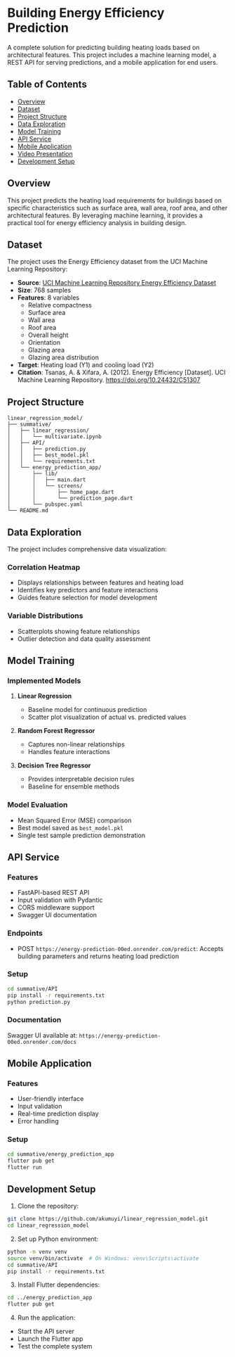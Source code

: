 # Building Energy Efficiency Prediction

A complete solution for predicting building heating loads based on architectural features. This project includes a machine learning model, a REST API for serving predictions, and a mobile application for end users.

## Table of Contents
- [Overview](#overview)
- [Dataset](#dataset)
- [Project Structure](#project-structure)
- [Data Exploration](#data-exploration)
- [Model Training](#model-training)
- [API Service](#api-service)
- [Mobile Application](#mobile-application)
- [Video Presentation](#video-presentation)
- [Development Setup](#development-setup)

## Overview

This project predicts the heating load requirements for buildings based on specific characteristics such as surface area, wall area, roof area, and other architectural features. By leveraging machine learning, it provides a practical tool for energy efficiency analysis in building design.

## Dataset

The project uses the Energy Efficiency dataset from the UCI Machine Learning Repository:
- **Source**: [UCI Machine Learning Repository Energy Efficiency Dataset](https://archive.ics.uci.edu/dataset/242/energy+efficiency)
- **Size**: 768 samples
- **Features**: 8 variables
  - Relative compactness
  - Surface area
  - Wall area
  - Roof area
  - Overall height
  - Orientation
  - Glazing area
  - Glazing area distribution
- **Target**: Heating load (Y1) and cooling load (Y2)
- **Citation**: Tsanas, A. & Xifara, A. (2012). Energy Efficiency [Dataset]. UCI Machine Learning Repository. https://doi.org/10.24432/C51307

## Project Structure

```
linear_regression_model/
├── summative/
│   ├── linear_regression/
│   │   └── multivariate.ipynb
│   ├── API/
│   │   ├── prediction.py
│   │   ├── best_model.pkl
│   │   └── requirements.txt
│   └── energy_prediction_app/
│       ├── lib/
│       │   ├── main.dart
│       │   └── screens/
│       │       ├── home_page.dart
│       │       └── prediction_page.dart
│       └── pubspec.yaml
└── README.md
```

## Data Exploration

The project includes comprehensive data visualization:

### Correlation Heatmap
- Displays relationships between features and heating load
- Identifies key predictors and feature interactions
- Guides feature selection for model development

### Variable Distributions
- Scatterplots showing feature relationships
- Outlier detection and data quality assessment

## Model Training

### Implemented Models
1. **Linear Regression**
   - Baseline model for continuous prediction
   - Scatter plot visualization of actual vs. predicted values

2. **Random Forest Regressor**
   - Captures non-linear relationships
   - Handles feature interactions

3. **Decision Tree Regressor**
   - Provides interpretable decision rules
   - Baseline for ensemble methods

### Model Evaluation
- Mean Squared Error (MSE) comparison
- Best model saved as `best_model.pkl`
- Single test sample prediction demonstration

## API Service

### Features
- FastAPI-based REST API
- Input validation with Pydantic
- CORS middleware support
- Swagger UI documentation

### Endpoints
- POST `https://energy-prediction-00ed.onrender.com/predict`: Accepts building parameters and returns heating load prediction

### Setup
```bash
cd summative/API
pip install -r requirements.txt
python prediction.py
```

### Documentation
Swagger UI available at: `https://energy-prediction-00ed.onrender.com/docs`

## Mobile Application

### Features
- User-friendly interface
- Input validation
- Real-time prediction display
- Error handling

### Setup
```bash
cd summative/energy_prediction_app
flutter pub get
flutter run
```


## Development Setup

1. Clone the repository:
```bash
git clone https://github.com/akumuyi/linear_regression_model.git
cd linear_regression_model
```

2. Set up Python environment:
```bash
python -m venv venv
source venv/bin/activate  # On Windows: venv\Scripts\activate
cd summative/API
pip install -r requirements.txt
```

3. Install Flutter dependencies:
```bash
cd ../energy_prediction_app
flutter pub get
```

4. Run the application:
- Start the API server
- Launch the Flutter app
- Test the complete system
